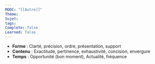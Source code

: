```yaml
---
MOOC: "[[Autre]]"
Thème: 
Sujet: 
tags: 
Complete: false
Learned: false
---
```

- **Forme** : Clarté, précision, ordre, présentation, support
- **Contenu** : Exactitude, pertinence, exhaustivité, concision, envergure
- **Temps** : Opportunité (bon moment), Actualité, fréquence